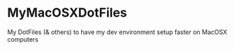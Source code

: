 # MyMacOSXDotFiles
My DotFiles (&amp; others) to have my dev environment setup faster on MacOSX computers
